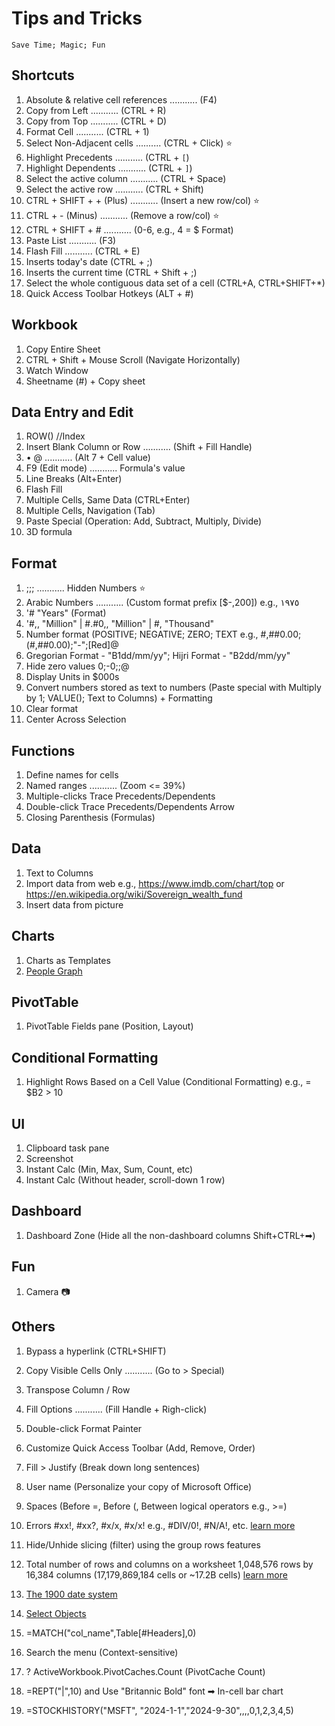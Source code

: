 # Tips and Tricks
`
Save Time; Magic; Fun
`

## Shortcuts
1. Absolute & relative cell references ........... (F4)
1. Copy from Left ........... (CTRL + R)
1. Copy from Top ........... (CTRL + D)
1. Format Cell ........... (CTRL + 1)
1. Select Non-Adjacent cells .......... (CTRL + Click) ⭐
1. Highlight Precedents ........... (CTRL + `[`)
1. Highlight Dependents ........... (CTRL + `]`)
1. Select the active column ........... (CTRL + Space)
1. Select the active row ........... (CTRL + Shift)
1. CTRL + SHIFT + + (Plus) ........... (Insert a new row/col) ⭐
1. CTRL + - (Minus) ........... (Remove a row/col) ⭐
1. CTRL + SHIFT + # ........... (0-6, e.g., 4 = $ Format)
1. Paste List ........... (F3) 
1. Flash Fill ........... (CTRL + E)
1. Inserts today's date (CTRL + ;)
1. Inserts the current time (CTRL + Shift + ;)
1. Select the whole contiguous data set of a cell (CTRL+A, CTRL+SHIFT+*)
1. Quick Access Toolbar Hotkeys (ALT + #)


## Workbook
1. Copy Entire Sheet
1. CTRL + Shift + Mouse Scroll (Navigate Horizontally)
1. Watch Window
1. Sheetname (#) + Copy sheet


## Data Entry and Edit
1. ROW() //Index
1. Insert Blank Column or Row ........... (Shift + Fill Handle)
1. • @  ........... (Alt 7 + Cell value)
1. F9 (Edit mode) ........... Formula's value
1. Line Breaks (Alt+Enter)
1. Flash Fill
1. Multiple Cells, Same Data (CTRL+Enter)
1. Multiple Cells, Navigation (Tab)
1. Paste Special (Operation: Add, Subtract, Multiply, Divide)
1. 3D formula 

## Format
1. ;;; ........... Hidden Numbers ⭐
1. Arabic Numbers ........... (Custom format prefix [$-,200]) e.g., ١٩٧٥
1. '# "Years" (Format)
1. '#,, "Million" | #.#0,, "Million" | #, "Thousand"
1. Number format (POSITIVE; NEGATIVE; ZERO; TEXT e.g., #,##0.00;(#,##0.00);"-";[Red]@
1. Gregorian Format - "B1dd/mm/yy"; Hijri Format - "B2dd/mm/yy"
1. Hide zero values 0;-0;;@
1. Display Units in $000s
1. Convert numbers stored as text to numbers (Paste special with Multiply by 1; VALUE(); Text to Columns) + Formatting
1. Clear format
1. Center Across Selection


## Functions
1. Define names for cells
1. Named ranges ........... (Zoom <= 39%)
1. Multiple-clicks Trace Precedents/Dependents 
1. Double-click Trace Precedents/Dependents Arrow
1. Closing Parenthesis (Formulas)


## Data
1. Text to Columns
1. Import data from web e.g., https://www.imdb.com/chart/top or https://en.wikipedia.org/wiki/Sovereign_wealth_fund
1. Insert data from picture


## Charts
1. Charts as Templates
1. [People Graph](https://appsource.microsoft.com/en-us/product/office/wa104104476?tab=overview)

## PivotTable
1. PivotTable Fields pane (Position, Layout)

## Conditional Formatting
1. Highlight Rows Based on a Cell Value (Conditional Formatting) e.g., = $B2 > 10


## UI
1. Clipboard task pane
1. Screenshot 
1. Instant Calc (Min, Max, Sum, Count, etc)
1. Instant Calc (Without header, scroll-down 1 row)

## Dashboard
1. Dashboard Zone (Hide all the non-dashboard columns Shift+CTRL+➡)

## Fun
1. Camera 📷


## Others
1. Bypass a hyperlink (CTRL+SHIFT)

1. Copy Visible Cells Only ........... (Go to > Special)
1. Transpose Column / Row
1. Fill Options ........... (Fill Handle + Righ-click)

1. Double-click Format Painter
1. Customize Quick Access Toolbar (Add, Remove, Order)

1. Fill > Justify (Break down long sentences)












1. User name (Personalize your copy of Microsoft Office)

1. Spaces (Before =, Before (, Between logical operators e.g., >=)



1. Errors #xx!, #xx?, #x/x, #x/x! e.g., #DIV/0!, #N/A!, etc. [learn more](https://www.dummies.com/article/technology/software/microsoft-products/excel/excel-error-messages-to-get-to-know-139082)
1. Hide/Unhide slicing (filter) using the group rows features
1. Total number of rows and columns on a worksheet 1,048,576 rows by 16,384 columns (17,179,869,184 cells or ~17.2B cells) [learn more](https://support.microsoft.com/en-us/office/excel-specifications-and-limits-1672b34d-7043-467e-8e27-269d656771c3)
1. [The 1900 date system](https://support.microsoft.com/en-us/office/date-systems-in-excel-e7fe7167-48a9-4b96-bb53-5612a800b487)


1. [Select Objects](https://support.microsoft.com/en-us/office/select-a-shape-or-other-object-8db4e2f6-873a-46a7-87cb-fbb998a1f955)

1. =MATCH("col_name",Table[#Headers],0)


1. Search the menu (Context-sensitive)

1. ? ActiveWorkbook.PivotCaches.Count (PivotCache Count)
1. =REPT("|",10) and Use "Britannic Bold" font ➡ In-cell bar chart

1. =STOCKHISTORY("MSFT", "2024-1-1","2024-9-30",,,,0,1,2,3,4,5)


